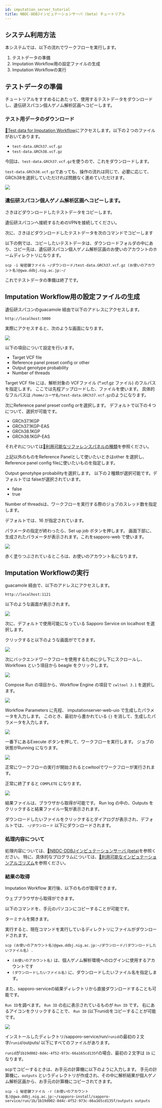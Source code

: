 ```yaml
---
id: imputation_server_tutorial
title: NBDC-DDBJインピュテーションサーバ (beta) チュートリアル
---
```


## システム利用方法

本システムでは、以下の流れでワークフローを実行します。

1. テストデータの準備
2. Imputation Workflow用の設定ファイルの生成
3. Imputation Workflowの実行

## テストデータの準備

チュートリアルをすすめるにあたって、使用するテストデータをダウンロードし、遺伝研スパコン個人ゲノム解析区画へコピーします。

### テスト用データのダウンロード

[&#x1f517;<u>Test data for Imputation Workflow</u>](https://zenodo.org/record/6650681#.YrD-HOxBykr)にアクセスします。以下の２つのファイルがおいてあります。

- `test-data.GRCh37.vcf.gz`
- `test-data.GRCh38.vcf.gz`

今回は、`test-data.GRCh37.vcf.gz`を使うので、これをダウンロードします。

`test-data.GRCh38.vcf.gz`であっても、操作の流れは同じで、必要に応じて、GRCh38を選択していただければ問題なく進めていただけます。

![](./imputationserver.tutorial.Fig1.png)

### 遺伝研スパコン個人ゲノム解析区画へコピーします。

さきほどダウンロードしたテストデータをコピーします。

遺伝研スパコンへ接続するためのVPNを接続してください。

次に、さきほどダウンロードしたテストデータを次のコマンドでコピーします

以下の例では、コピーしたいテストデータは、ダウンロードフォルダの中にあり、コピー先は、遺伝研スパコン個人ゲノム解析区画のお使いのアカウントのホームディレクトリになります。

```
scp -i 秘密鍵ファイル ~/ダウンロード/test-data.GRCh37.vcf.gz (お使いのアカウント名)@gwa.ddbj.nig.ac.jp:~/
```

これでテストデータの準備は終了です。

## Imputation Workflow用の設定ファイルの生成

遺伝研スパコンのguacamole 経由で以下のアドレスにアクセスします。

```text
http://localhost:5000
```

実際にアクセスすると、次のような画面になります。

![](./imputationserver.tutorial.Fig2.png)

以下の項目について設定を行います。

- Target VCF file
- Reference panel preset config or other
- Output genotype probability
- Number of threads

Target VCF file には、解析対象の VCFファイル (\*.vcf.gz ファイル) のフルパスを指定します。
ここでは先程アップロードした、ファイルを使います。
具体的なフルパスは `/home/ユーザ名/test-data.GRCh37.vcf.gz`のようになります。

次にReference panel preset config orを選択します。
デフォルトで以下の４つについて、選択が可能です。

- GRCh37.1KGP
- GRCh37.1KGP-EAS
- GRCh38.1KGP
- GRCh38.1KGP-EAS

それぞれについては[&#x1f517;<u>利用可能なリファレンスパネルの種類</u>](https://genome-analytics-japan.docbase.io/posts/2437858#%E5%88%A9%E7%94%A8%E5%8F%AF%E8%83%BD%E3%81%AA%E3%83%AA%E3%83%95%E3%82%A1%E3%83%AC%E3%83%B3%E3%82%B9%E3%83%91%E3%83%8D%E3%83%AB%E3%81%AE%E7%A8%AE%E9%A1%9E)を参照ください。

上記以外のものをReference Panelとして使いたいときはother を選択し、Reference panel config fileに使いたいものを指定します。

Output genotyhpe probabilityを選択します。
以下の２種類が選択可能です。デフォルトでは falseが選択されています。

- false
- true

Number of threadsは、ワークフローを実行する際のジョブのスレッド数を指定します。

デフォルトでは、16 が指定されています。

パラメータの指定が終わったら、Set up job ボタンを押します。
画面下部に、生成されたパラメータが表示されます。これをsapporo-web で使います。

![](./imputationserver.tutorial.Fig3.png)

赤く塗りつぶされているところは、お使いのアカウント名になります。

## Imputation Workflowの実行

guacamole 経由で、以下のアドレスにアクセスします。

```text
http://localhost:1121
```

以下のような画面が表示されます。

![](./imputationserver.tutorial.Fig4.png)

次に、デフォルトで使用可能になっている Sapporo Service on localhost を選択します。

クリックすると以下のような画面がでてきます。

![](./imputationserver.tutorial.Fig5.png)

次にバックエンドワークフローを使用するために少し下にスクロールし、
Workflows という項目から beagle をクリックします。

![](./imputationserver.tutorial.Fig6.png)

Compose Run の項目から、Workflow Engine の項目で `cwltool 3.1` を選択します。

![](./imputationserver.tutorial.Fig7.png)

Workflow Parameters に先程、 imputationserver-web-uio で生成したパラメータを入力します。
このとき、最初から書かれている `{}` を消して、生成したパラメータを入力します。

![](./imputationserver.tutorial.Fig8.png)

一番下にあるExecute ボタンを押して、ワークフローを実行します。
ジョブの状態がRunning になります。

![](./imputationserver.tutorial.Fig9.png)

正常にワークフローの実行が開始されるとcwltoolでワークフローが実行されます。

正常に終了すると `COMPLETE` になります。

![](./imputationserver.tutorial.Fig10.png)

結果ファイルは、ブラウザから取得が可能です。
Run log の中の、Outputs をクリックすると結果ファイル一覧が表示されます。

ダウンロードしたいファイルをクリックするとダイアログが表示され、デフォルトでは、 `~/ダウンロード` 以下にダウンロードされます。

### 処理内容について

処理内容については、[&#x1f517;<u>NBDC-DDBJインピュテーションサーバ (beta)</u>](https://genome-analytics-japan.docbase.io/posts/2437858)を参照ください。
特に、具体的なプログラムについては、[&#x1f517;<u>利用可能なインピュテーションアルゴリズム</u>](https://genome-analytics-japan.docbase.io/posts/2437858#%E5%88%A9%E7%94%A8%E5%8F%AF%E8%83%BD%E3%81%AA%E3%82%A4%E3%83%B3%E3%83%94%E3%83%A5%E3%83%86%E3%83%BC%E3%82%B7%E3%83%A7%E3%83%B3%E3%82%A2%E3%83%AB%E3%82%B4%E3%83%AA%E3%82%BA%E3%83%A0)を参照ください。


### 結果の取得

Imputation Workflow 実行後、以下のものが取得できます。

ウェブブラウザから取得ができます。

以下のコマンドを、手元のパソコンにコピーすることが可能です。

ターミナルを開きます。

実行すると、現在コマンドを実行しているディレクトリにファイルがダウンロードされます。

```console
scp (お使いのアカウント名)@gwa.ddbj.nig.ac.jp:~/ダウンロード/(ダウンロードしたいファイル名) .
```

- `(お使いのアカウント名)` は、個人ゲノム解析環境へのログインに使用するアカウントです
- `(ダウンロードしたいファイル名)` に、ダウンロードしたいファイル名を指定します。

また、sapporo-serviceの結果ディレクトリから直接ダウンロードすることも可能です。

`Run ID`を調べます。
`Run ID` の右に表示されているものが `Run ID` です。
右にあるアイコンをクリックすることで、 `Run ID` (以下runid)をコピーすることが可能です。

![](./imputationserver.tutorial.Fig11.png)

インストールしたディレクトリ/sapporo-service/run/`runid`の最初の２文字/`runid`/outputs/ 以下にすべてのファイルがあります。

`runid`が`1b19d002-8d4c-4f52-973c-66a165cd135f`の場合、最初の２文字は `1b` になります。

scpでコピーするときは、お手元の計算機に以下のように入力します。
手元の計算機に、`outputs` というディレクトリが作成され、その中に解析結果が個人ゲノム解析区画から、お手元の計算機にコピーされてきます。

```
scp -i 秘密鍵ファイル -r (お使いのアカウント名)@gwa.ddbj.nig.ac.jp:~/sapporo-install/sapporo-service/run/1b/1b19d002-8d4c-4f52-973c-66a165cd135f/outputs outputs
```

